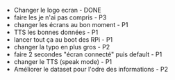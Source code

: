 - Changer le logo ecran - DONE
- faire les je n'ai pas compris - P3
- changer les écrans au bon moment - P1
- TTS les bonnes données - P1
- lancer tout ça au boot des RPi - P1
- changer la typo en plus gros - P2
- faire 2 secondes "écran connecté" puis default - P1
- changer le TTS (speak mode) - P1
- Améliorer le dataset pour l'odre des informations - P2
